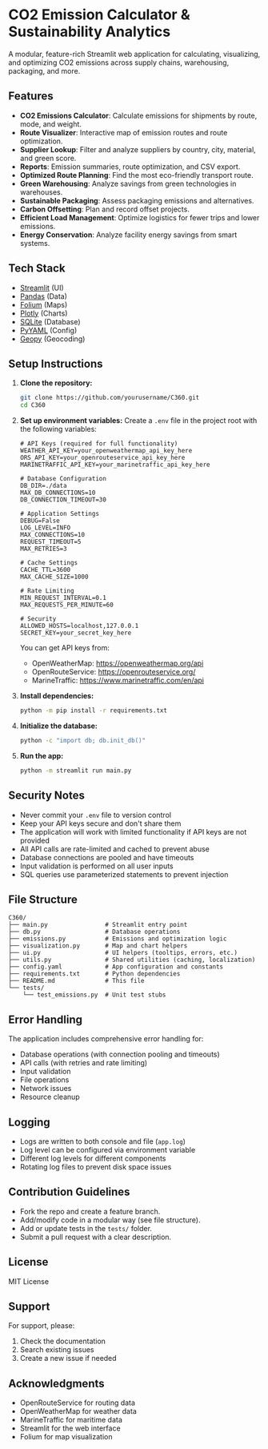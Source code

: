 # CO2 Emission Calculator & Sustainability Analytics

A modular, feature-rich Streamlit web application for calculating, visualizing, and optimizing CO2 emissions across supply chains, warehousing, packaging, and more.

## Features
- **CO2 Emissions Calculator**: Calculate emissions for shipments by route, mode, and weight.
- **Route Visualizer**: Interactive map of emission routes and route optimization.
- **Supplier Lookup**: Filter and analyze suppliers by country, city, material, and green score.
- **Reports**: Emission summaries, route optimization, and CSV export.
- **Optimized Route Planning**: Find the most eco-friendly transport route.
- **Green Warehousing**: Analyze savings from green technologies in warehouses.
- **Sustainable Packaging**: Assess packaging emissions and alternatives.
- **Carbon Offsetting**: Plan and record offset projects.
- **Efficient Load Management**: Optimize logistics for fewer trips and lower emissions.
- **Energy Conservation**: Analyze facility energy savings from smart systems.

## Tech Stack
- [Streamlit](https://streamlit.io/) (UI)
- [Pandas](https://pandas.pydata.org/) (Data)
- [Folium](https://python-visualization.github.io/folium/) (Maps)
- [Plotly](https://plotly.com/python/) (Charts)
- [SQLite](https://www.sqlite.org/index.html) (Database)
- [PyYAML](https://pyyaml.org/) (Config)
- [Geopy](https://geopy.readthedocs.io/) (Geocoding)

## Setup Instructions

1. **Clone the repository:**
   ```bash
   git clone https://github.com/yourusername/C360.git
   cd C360
   ```

2. **Set up environment variables:**
   Create a `.env` file in the project root with the following variables:
   ```
   # API Keys (required for full functionality)
   WEATHER_API_KEY=your_openweathermap_api_key_here
   ORS_API_KEY=your_openrouteservice_api_key_here
   MARINETRAFFIC_API_KEY=your_marinetraffic_api_key_here

   # Database Configuration
   DB_DIR=./data
   MAX_DB_CONNECTIONS=10
   DB_CONNECTION_TIMEOUT=30

   # Application Settings
   DEBUG=False
   LOG_LEVEL=INFO
   MAX_CONNECTIONS=10
   REQUEST_TIMEOUT=5
   MAX_RETRIES=3

   # Cache Settings
   CACHE_TTL=3600
   MAX_CACHE_SIZE=1000

   # Rate Limiting
   MIN_REQUEST_INTERVAL=0.1
   MAX_REQUESTS_PER_MINUTE=60

   # Security
   ALLOWED_HOSTS=localhost,127.0.0.1
   SECRET_KEY=your_secret_key_here
   ```

   You can get API keys from:
   - OpenWeatherMap: https://openweathermap.org/api
   - OpenRouteService: https://openrouteservice.org/
   - MarineTraffic: https://www.marinetraffic.com/en/api

3. **Install dependencies:**
   ```bash
   python -m pip install -r requirements.txt
   ```

4. **Initialize the database:**
   ```bash
   python -c "import db; db.init_db()"
   ```

5. **Run the app:**
   ```bash
   python -m streamlit run main.py
   ```

## Security Notes
- Never commit your `.env` file to version control
- Keep your API keys secure and don't share them
- The application will work with limited functionality if API keys are not provided
- All API calls are rate-limited and cached to prevent abuse
- Database connections are pooled and have timeouts
- Input validation is performed on all user inputs
- SQL queries use parameterized statements to prevent injection

## File Structure
```
C360/
├── main.py                # Streamlit entry point
├── db.py                  # Database operations
├── emissions.py           # Emissions and optimization logic
├── visualization.py       # Map and chart helpers
├── ui.py                  # UI helpers (tooltips, errors, etc.)
├── utils.py               # Shared utilities (caching, localization)
├── config.yaml            # App configuration and constants
├── requirements.txt       # Python dependencies
├── README.md              # This file
└── tests/
    └── test_emissions.py  # Unit test stubs
```

## Error Handling
The application includes comprehensive error handling for:
- Database operations (with connection pooling and timeouts)
- API calls (with retries and rate limiting)
- Input validation
- File operations
- Network issues
- Resource cleanup

## Logging
- Logs are written to both console and file (`app.log`)
- Log level can be configured via environment variable
- Different log levels for different components
- Rotating log files to prevent disk space issues

## Contribution Guidelines
- Fork the repo and create a feature branch.
- Add/modify code in a modular way (see file structure).
- Add or update tests in the `tests/` folder.
- Submit a pull request with a clear description.

## License
MIT License 

## Support

For support, please:
1. Check the documentation
2. Search existing issues
3. Create a new issue if needed

## Acknowledgments

- OpenRouteService for routing data
- OpenWeatherMap for weather data
- MarineTraffic for maritime data
- Streamlit for the web interface
- Folium for map visualization 